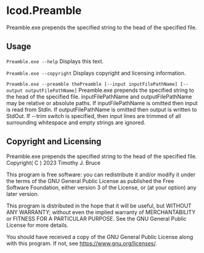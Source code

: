 # Icod.Preamble
Preamble.exe prepends the specified string to the head of the specified file.

## Usage
`Preamble.exe --help`
Displays this text.

`Preamble.exe --copyright`
Displays copyright and licensing information.

`Preamble.exe --preamble thePreamble [--input inputFilePathName] [--output outputFilePathName]`
Preamble.exe prepends the specified string to the head of the specified file.
inputFilePathName and outputFilePathName may be relative or absolute paths.
If inputFilePathName is omitted then input is read from StdIn.
If outputFilePathName is omitted then output is written to StdOut.
If --trim switch is specified, then input lines are trimmed of all surrounding whitespace and empty strings are ignored.

## Copyright and Licensing
Preamble.exe prepends the specified string to the head of the specified file.
Copyright( C ) 2023 Timothy J. Bruce

This program is free software: you can redistribute it and/or modify
it under the terms of the GNU General Public License as published 
the Free Software Foundation, either version 3 of the License, or
(at your option) any later version.

This program is distributed in the hope that it will be useful,
but WITHOUT ANY WARRANTY; without even the implied warranty of
MERCHANTABILITY or FITNESS FOR A PARTICULAR PURPOSE.  See the
GNU General Public License for more details.

You should have received a copy of the GNU General Public License
along with this program.  If not, see <https://www.gnu.org/licenses/>.